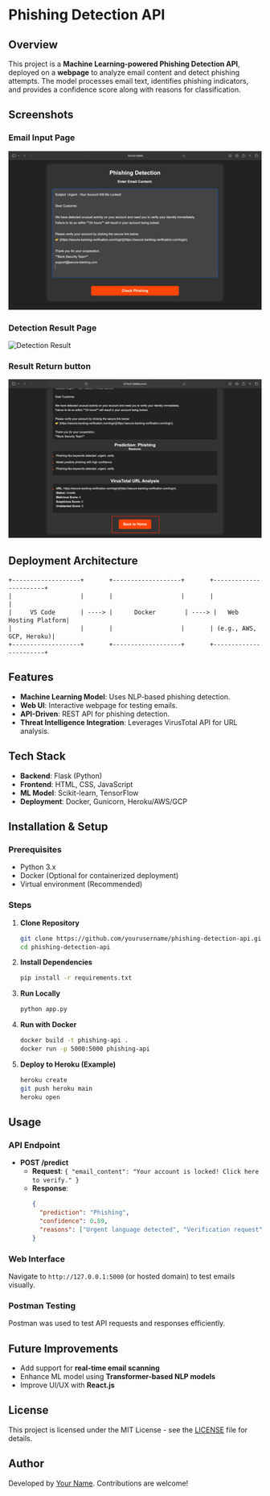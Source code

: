# Phishing Detection API

## Overview
This project is a **Machine Learning-powered Phishing Detection API**, deployed on a **webpage** to analyze email content and detect phishing attempts. The model processes email text, identifies phishing indicators, and provides a confidence score along with reasons for classification.

## Screenshots
### Email Input Page
![Email Input](screenshots/screenshot1.png)

### Detection Result Page
![Detection Result](screenshots/rscreenshot2.png)

### Result Return button
![Extra Screenshot](screenshots/screenshot3.png)

## Deployment Architecture
```
+-------------------+       +-------------------+       +-----------------------+
|                   |       |                   |       |                       |
|     VS Code       | ----> |      Docker        | ----> |   Web Hosting Platform|
|                   |       |                   |       | (e.g., AWS, GCP, Heroku)|
+-------------------+       +-------------------+       +-----------------------+
```

## Features
- **Machine Learning Model**: Uses NLP-based phishing detection.
- **Web UI**: Interactive webpage for testing emails.
- **API-Driven**: REST API for phishing detection.
- **Threat Intelligence Integration**: Leverages VirusTotal API for URL analysis.

## Tech Stack
- **Backend**: Flask (Python)
- **Frontend**: HTML, CSS, JavaScript
- **ML Model**: Scikit-learn, TensorFlow
- **Deployment**: Docker, Gunicorn, Heroku/AWS/GCP

## Installation & Setup
### Prerequisites
- Python 3.x
- Docker (Optional for containerized deployment)
- Virtual environment (Recommended)

### Steps
1. **Clone Repository**
   ```bash
   git clone https://github.com/yourusername/phishing-detection-api.git
   cd phishing-detection-api
   ```
2. **Install Dependencies**
   ```bash
   pip install -r requirements.txt
   ```
3. **Run Locally**
   ```bash
   python app.py
   ```
4. **Run with Docker**
   ```bash
   docker build -t phishing-api .
   docker run -p 5000:5000 phishing-api
   ```
5. **Deploy to Heroku (Example)**
   ```bash
   heroku create
   git push heroku main
   heroku open
   ```

## Usage
### API Endpoint
- **POST /predict**
  - **Request**: `{ "email_content": "Your account is locked! Click here to verify." }`
  - **Response**:
    ```json
    {
      "prediction": "Phishing",
      "confidence": 0.89,
      "reasons": ["Urgent language detected", "Verification request"]
    }
    ```

### Web Interface
Navigate to `http://127.0.0.1:5000` (or hosted domain) to test emails visually.

### Postman Testing
Postman was used to test API requests and responses efficiently.

## Future Improvements
- Add support for **real-time email scanning**
- Enhance ML model using **Transformer-based NLP models**
- Improve UI/UX with **React.js**

## License
This project is licensed under the MIT License - see the [LICENSE](LICENSE) file for details.

## Author
Developed by [Your Name](https://github.com/yourusername). Contributions are welcome!

